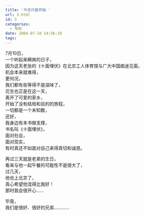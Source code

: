 ```yaml
---
title: '今天只是开始 '
url: 3.html
id: 3
categories:
  - 写到
date: 2004-07-10 14:56:19
tags:
---
```


7月10日，  
一个听起来瞒爽的日子，  
因为这天老张的《十面埋伏》在北京工人体育馆与广大中国痴迷见面，  
机会本来就难得，  
更何况，  
我们都有些等得不是滋味了，  
花生也正是在这一天，  
离开了可爱的家乡，  
开始了没有结局和目的的旅程，  
一切都是一个未知数，  
还好，  
我身边有本书做支撑，  
书名叫《十面埋伏》，  
面对社会，  
面对现实，  
有时真还不如面对自己来得真切和诚恳。  
  
再过三天就是老弟的生日，  
看来与他一起午餐的可能性不是很大了，  
过几天，  
他也上北京了，  
真心希望他混得比我好！  
那时我会很开心……  
  
毕竟，  
我们是很好、很好的兄弟…………
